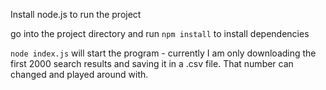 Install node.js to run the project

go into the project directory and run `npm install` to install dependencies

`node index.js` will start the program - currently I am only downloading the first 2000 search results and saving it in a .csv file. That number can changed and played around with.
